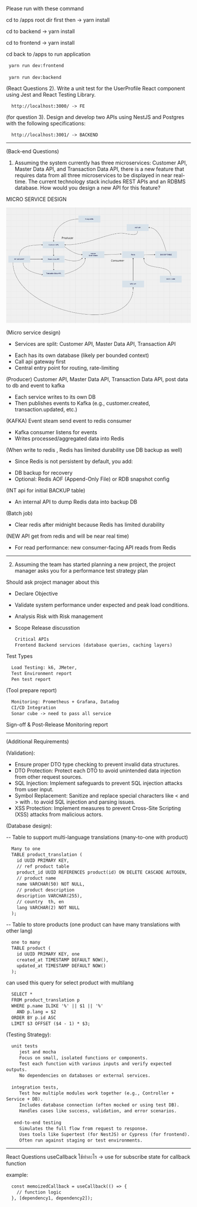 Please run with these command

   cd to /apps root dir first  then -> yarn install   
   
   cd to backend -> yarn install
   
   cd to frontend -> yarn install

cd back to /apps to run application

     yarn run dev:frontend

     yarn run dev:backend

(React Questions 2). Write a unit test for the UserProfile React component using Jest and React Testing
Library.

      http://localhost:3000/ -> FE

(for question 3). Design and develop two APIs using NestJS and Postgres with the following
specifications:

      http://localhost:3001/ -> BACKEND
-----------------------------
(Back-end Questions)

1. Assuming the system currently has three microservices: Customer API, Master Data API,
and Transaction Data API, there is a new feature that requires data from all three
microservices to be displayed in near real-time. The current technology stack includes
REST APIs and an RDBMS database. How would you design a new API for this feature?

MICRO SERVICE DESIGN

![Product Screenshot](https://raw.githubusercontent.com/paoonline/my-product/master/apidesign.png)

 (Micro service design)
- Services are split: Customer API, Master Data API, Transaction API
* Each has its own database (likely per bounded context)
* Call api gateway first
* Central entry point for routing, rate-limiting

(Producer)  Customer API,  Master Data API, Transaction Data API,  post data to db and event to kafka
* Each service writes to its own DB
* Then publishes events to Kafka (e.g., customer.created, transaction.updated, etc.)

(KAFKA) Event steam  send event to redis consumer
* Kafka consumer listens for events
* Writes processed/aggregated data into Redis 

(When write to redis , Redis has limited durability  use DB backup as well)
- Since Redis is not persistent by default, you add:
* DB backup for recovery
* Optional: Redis AOF (Append-Only File) or RDB snapshot config

(INT api for initial BACKUP table)
* An internal API to dump Redis data into backup DB

(Batch job)
* Clear redis after midnight because  Redis has limited durability

(NEW API get from redis and will be near real time)
* For read performance: new consumer-facing API reads from Redis

----------------
2. Assuming the team has started planning a new project, the project manager asks you for a
performance test strategy plan

Should ask project manager about this

 * Declare Objective 

* Validate system performance under expected and peak load conditions.

* Analysis Risk with Risk management

* Scope Release discusstion 

      Critical APIs 
      Frontend Backend services (database queries, caching layers)

Test Types

      Load Testing: k6, JMeter, 
      Test Environment report
      Pen test report

(Tool prepare report)

      Monitoring: Prometheus + Grafana, Datadog
      CI/CD Integration
      Sonar cube -> need to pass all service

Sign-off & Post-Release Monitoring report

----------------------
(Additional Requirements)

(Validation):

  * Ensure proper DTO type checking to prevent invalid data structures.
  * DTO Protection: Protect each DTO to avoid unintended data injection from other request sources.
  * SQL Injection: Implement safeguards to prevent SQL injection attacks from user input.
  * Symbol Replacement: Sanitize and replace special characters like < and > with . to avoid SQL injection and parsing issues.
  * XSS Protection: Implement measures to prevent Cross-Site Scripting (XSS) attacks from malicious actors.

(Database design):

-- Table to support multi-language translations (many-to-one with product)

      Many to one
      TABLE product_translation (
        id UUID PRIMARY KEY,
        // ref product table
        product_id UUID REFERENCES product(id) ON DELETE CASCADE AUTOGEN,
        // product name
        name VARCHAR(50) NOT NULL,
        // product description
        description VARCHAR(255),
        // country  th, en
        lang VARCHAR(2) NOT NULL
      );

-- Table to store products (one product can have many translations with other lang)

      one to many
      TABLE product (
        id UUID PRIMARY KEY, one
        created_at TIMESTAMP DEFAULT NOW(),
        updated_at TIMESTAMP DEFAULT NOW()
      );


can used this query for select product with multilang

      SELECT * 
      FROM product_translation p
      WHERE p.name ILIKE '%' || $1 || '%'
        AND p.lang = $2
      ORDER BY p.id ASC
      LIMIT $3 OFFSET ($4 - 1) * $3;

(Testing Strategy):

      unit tests
         jest and mocha
         Focus on small, isolated functions or components.
         Test each function with various inputs and verify expected outputs.
         No dependencies on databases or external services.

      integration tests,
         Test how multiple modules work together (e.g., Controller + Service + DB).
         Includes database connection (often mocked or using test DB).
         Handles cases like success, validation, and error scenarios.
   
       end-to-end testing
         Simulates the full flow from request to response.   
         Uses tools like Supertest (for NestJS) or Cypress (for frontend).
         Often run against staging or test environments.

----------
React Questions
   useCallback ใช้ทําอะไร  -> use for subscribe state for callback function

   example:
   
      const memoizedCallback = useCallback(() => {
        // function logic
      }, [dependency1, dependency2]);






